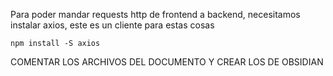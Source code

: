 Para poder mandar requests http de frontend a backend, necesitamos instalar axios, este es un cliente para estas cosas
```cdm
npm install -S axios
```
COMENTAR LOS ARCHIVOS DEL DOCUMENTO Y CREAR LOS DE OBSIDIAN